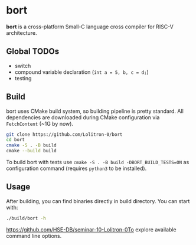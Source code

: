 # bort

**bort** is a cross-platform Small-C language cross compiler for RISC-V architecture.

## Global TODOs
- switch
- compound variable declaration (`int a = 5, b, c = d;`)
- testing

## Build
bort uses CMake build system, so building pipeline is pretty standard. All dependencies are downloaded during CMake configuration via `FetchContent` (~1G by now).

```bash
git clone https://github.com/Lolitron-0/bort
cd bort
cmake -S . -B build
сmake --build build
```

To build bort with tests use `cmake -S . -B build -DBORT_BUILD_TESTS=ON` as configuration command (requires `python3` to be installed).

## Usage
After building, you can find binaries directly in build directory. You can start with:
```bash
./build/bort -h
```
https://github.com/HSE-DB/seminar-10-Lolitron-0To explore available command line options.
